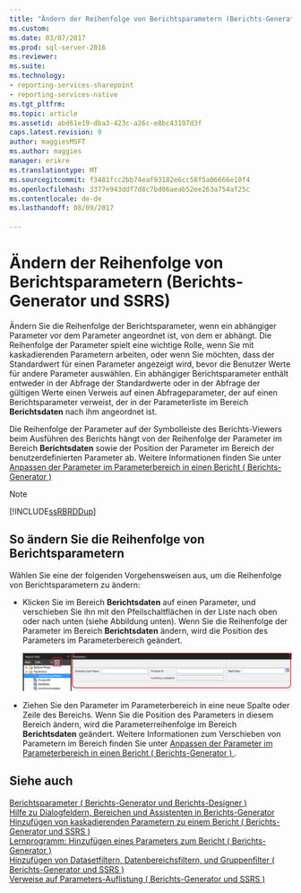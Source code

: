 ```yaml
---
title: "Ändern der Reihenfolge von Berichtsparametern (Berichts-Generator und SSRS) | Microsoft Docs"
ms.custom: 
ms.date: 03/07/2017
ms.prod: sql-server-2016
ms.reviewer: 
ms.suite: 
ms.technology:
- reporting-services-sharepoint
- reporting-services-native
ms.tgt_pltfrm: 
ms.topic: article
ms.assetid: abd61e19-dba3-423c-a26c-e8bc43197d3f
caps.latest.revision: 9
author: maggiesMSFT
ms.author: maggies
manager: erikre
ms.translationtype: MT
ms.sourcegitcommit: f3481fcc2bb74eaf93182e6cc58f5a06666e10f4
ms.openlocfilehash: 3377e943ddf7d8c7bd06aeab52ee263a754af25c
ms.contentlocale: de-de
ms.lasthandoff: 08/09/2017

---
```

# <a name="change-the-order-of-a-report-parameter-report-builder-and-ssrs"></a>Ändern der Reihenfolge von Berichtsparametern (Berichts-Generator und SSRS)
  Ändern Sie die Reihenfolge der Berichtsparameter, wenn ein abhängiger Parameter vor dem Parameter angeordnet ist, von dem er abhängt. Die Reihenfolge der Parameter spielt eine wichtige Rolle, wenn Sie mit kaskadierenden Parametern arbeiten, oder wenn Sie möchten, dass der Standardwert für einen Parameter angezeigt wird, bevor die Benutzer Werte für andere Parameter auswählen. Ein abhängiger Berichtsparameter enthält entweder in der Abfrage der Standardwerte oder in der Abfrage der gültigen Werte einen Verweis auf einen Abfrageparameter, der auf einen Berichtsparameter verweist, der in der Parameterliste im Bereich **Berichtsdaten** nach ihm angeordnet ist.  
  
 Die Reihenfolge der Parameter auf der Symbolleiste des Berichts-Viewers beim Ausführen des Berichts hängt von der Reihenfolge der Parameter im Bereich **Berichtsdaten** sowie der Position der Parameter im Bereich der benutzerdefinierten Parameter ab. Weitere Informationen finden Sie unter [Anpassen der Parameter im Parameterbereich in einen Bericht &#40; Berichts-Generator &#41;](../../reporting-services/report-design/customize-the-parameters-pane-in-a-report-report-builder.md)  
  
> [!NOTE]  
>  [!INCLUDE[ssRBRDDup](../../includes/ssrbrddup-md.md)]  
  
## <a name="to-change-the-order-of-report-parameters"></a>So ändern Sie die Reihenfolge von Berichtsparametern  
  
Wählen Sie eine der folgenden Vorgehensweisen aus, um die Reihenfolge von Berichtsparametern zu ändern:  
  
-   Klicken Sie im Bereich **Berichtsdaten** auf einen Parameter, und verschieben Sie ihn mit den Pfeilschaltflächen in der Liste nach oben oder nach unten (siehe Abbildung unten).  Wenn Sie die Reihenfolge der Parameter im Bereich **Berichtsdaten** ändern, wird die Position des Parameters im Parameterbereich geändert.  
  
     ![Ändern der Reihenfolge der Parameter im berichtsdatenbereich](../../reporting-services/report-design/media/ssrs-changeorderofparameters-reportdata.png "Ändern der Reihenfolge der Parameter im berichtsdatenbereich")  
  
-   Ziehen Sie den Parameter im Parameterbereich in eine neue Spalte oder Zeile des Bereichs. Wenn Sie die Position des Parameters in diesem Bereich ändern, wird die Parameterreihenfolge im Bereich **Berichtsdaten** geändert. Weitere Informationen zum Verschieben von Parametern im Bereich finden Sie unter [Anpassen der Parameter im Parameterbereich in einen Bericht &#40; Berichts-Generator &#41; ](../../reporting-services/report-design/customize-the-parameters-pane-in-a-report-report-builder.md).  
  
## <a name="see-also"></a>Siehe auch  
 [Berichtsparameter &#40; Berichts-Generator und Berichts-Designer &#41;](../../reporting-services/report-design/report-parameters-report-builder-and-report-designer.md)   
 [Hilfe zu Dialogfeldern, Bereichen und Assistenten in Berichts-Generator](http://msdn.microsoft.com/en-us/2da24891-0b6d-4d3c-8b18-81b98752642f)   
 [Hinzufügen von kaskadierenden Parametern zu einem Bericht &#40; Berichts-Generator und SSRS &#41;](../../reporting-services/report-design/add-cascading-parameters-to-a-report-report-builder-and-ssrs.md)   
 [Lernprogramm: Hinzufügen eines Parameters zum Bericht &#40; Berichts-Generator &#41;](../../reporting-services/tutorial-add-a-parameter-to-your-report-report-builder.md)   
 [Hinzufügen von Datasetfiltern, Datenbereichsfiltern, und Gruppenfilter &#40; Berichts-Generator und SSRS &#41;](../../reporting-services/report-design/add-dataset-filters-data-region-filters-and-group-filters.md)   
 [Verweise auf Parameters-Auflistung &#40; Berichts-Generator und SSRS &#41;](../../reporting-services/report-design/built-in-collections-parameters-collection-references-report-builder.md)  
  
  
